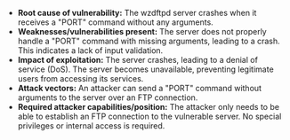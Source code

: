 - **Root cause of vulnerability:** The wzdftpd server crashes when it receives a "PORT" command without any arguments.
- **Weaknesses/vulnerabilities present:** The server does not properly handle a "PORT" command with missing arguments, leading to a crash. This indicates a lack of input validation.
- **Impact of exploitation:** The server crashes, leading to a denial of service (DoS). The server becomes unavailable, preventing legitimate users from accessing its services.
- **Attack vectors:** An attacker can send a "PORT" command without arguments to the server over an FTP connection.
- **Required attacker capabilities/position:** The attacker only needs to be able to establish an FTP connection to the vulnerable server. No special privileges or internal access is required.